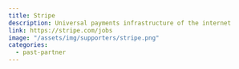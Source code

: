 ```yaml
---
title: Stripe
description: Universal payments infrastructure of the internet
link: https://stripe.com/jobs
image: "/assets/img/supporters/stripe.png"
categories:
  - past-partner
---
```

